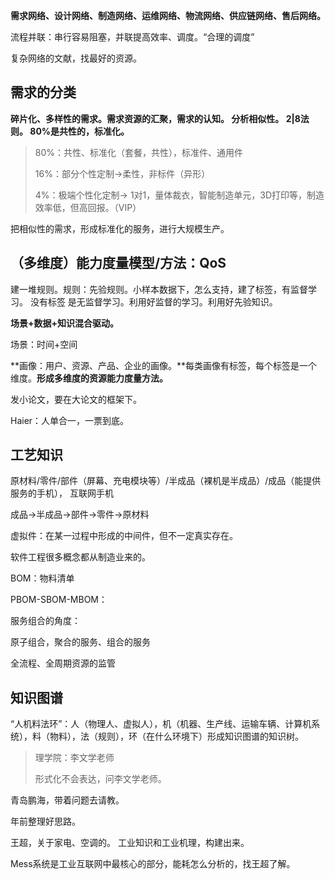 **需求网络、设计网络、制造网络、运维网络、物流网络、供应链网络、售后网络。**

流程并联：串行容易阻塞，并联提高效率、调度。“合理的调度”



复杂网络的文献，找最好的资源。



## 需求的分类

**碎片化、多样性的需求。需求资源的汇聚，需求的认知。 分析相似性。   2|8法则。  80%是共性的，标准化。**

> 80%：共性、标准化（套餐，共性），标准件、通用件
>
> 16%：部分个性定制→柔性，非标件（异形）
>
> 4%：极端个性化定制→ 1对1，量体裁衣，智能制造单元，3D打印等，制造效率低，但高回报。（VIP）

把相似性的需求，形成标准化的服务，进行大规模生产。



## **（多维度）能力度量模型/方法：QoS**



建一堆规则。规则：先验规则。小样本数据下，怎么支持，建了标签，有监督学习。 没有标签 是无监督学习。利用好监督的学习。利用好先验知识。

**场景+数据+知识混合驱动。**

场景：时间+空间



**画像：用户、资源、产品、企业的画像。**每类画像有标签，每个标签是一个维度。**形成多维度的资源能力度量方法。**

发小论文，要在大论文的框架下。



Haier：人单合一，一票到底。



## 工艺知识

原材料/零件/部件（屏幕、充电模块等）/半成品（裸机是半成品）/成品（能提供服务的手机），    互联网手机



成品→半成品→部件→零件→原材料 

虚拟件：在某一过程中形成的中间件，但不一定真实存在。

软件工程很多概念都从制造业来的。

BOM：物料清单

PBOM-SBOM-MBOM：



服务组合的角度：

原子组合，聚合的服务、组合的服务



全流程、全周期资源的监管



## 知识图谱

“人机料法环”：人（物理人、虚拟人），机（机器、生产线、运输车辆、计算机系统），料（物料），法（规则），环（在什么环境下）形成知识图谱的知识树。

> 理学院：李文学老师
>
> 形式化不会表达，问李文学老师。



青岛鹏海，带着问题去请教。



年前整理好思路。



王超，关于家电、空调的。 工业知识和工业机理，构建出来。

Mess系统是工业互联网中最核心的部分，能耗怎么分析的，找王超了解。



















